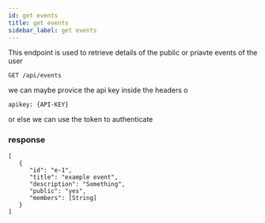 ```yaml
---
id: get events
title: get events
sidebar_label: get events
---
```


This endpoint is used to retrieve details of the public or priavte events of the user 

```
GET /api/events
```

we can maybe provice the api key inside the headers o

```
apikey: {API-KEY}
```
or else we can use the token to authenticate 

### response 

```
[
   {
      "id": "e-1",
      "title": "example event",
      "description": "Something",
      "public": "yes",
      "members": [String]
   }
]

```
